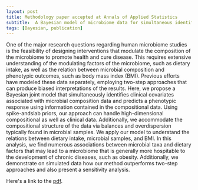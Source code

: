 ```yaml
---
layout: post
title: Methodology paper accepted at Annals of Applied Statistics
subtitle:  A Bayesian model of microbiome data for simultaneous identification of covariate association and prediction of phenotypic outcomes 
tags: [Bayesian, publication]
---
```

One of the major research questions regarding human microbiome
studies is the feasibility of designing interventions that modulate the
composition of the microbiome to promote health and cure disease.
This requires extensive understanding of the modulating factors of
the microbiome, such as dietary intake, as well as the relation between 
microbial composition and phenotypic outcomes, such as body mass index (BMI). 
Previous efforts have modeled these data separately, employing two-step approaches
that can produce biased interpretations of the results. Here, we propose a
Bayesian joint model that simultaneously identifies clinical covariates 
associated with microbial composition data and predicts a phenotypic response using
information contained in the compositional data. Using spike-andslab priors, 
our approach can handle high-dimensional compositional as well as clinical data. 
Additionally, we accommodate the compositional structure of the data via balances 
and overdispersion typically found in microbial samples. We apply our model 
to understand the relations between dietary intake, microbial samples, and BMI. In this
analysis, we find numerous associations between microbial taxa and
dietary factors that may lead to a microbiome that is generally more
hospitable to the development of chronic diseases, such as obesity.
Additionally, we demonstrate on simulated data how our method
outperforms two-step approaches and also present a sensitivity analysis.

Here's a link to the [pdf](https://mkoslovsky/mkoslovksky.github.io/AOAS2020).

